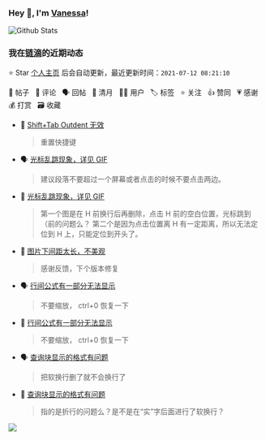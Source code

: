 ### Hey 👋, I'm [Vanessa](http://vanessa.b3log.org/)!

![Github Stats](https://github-readme-stats.vercel.app/api?username=Vanessa219&show_icons=true)

<!--events start -->

### 我在[链滴](https://ld246.com)的近期动态

⭐️ Star [个人主页](https://github.com/Vanessa219/Vanessa219) 后会自动更新，最近更新时间：`2021-07-12 08:21:10`

📝 帖子 &nbsp; 💬 评论 &nbsp; 🗣 回帖 &nbsp; 🌙 清月 &nbsp; 👨‍💻 用户 &nbsp; 🏷️ 标签 &nbsp; ⭐️ 关注 &nbsp; 👍 赞同 &nbsp; 💗 感谢 &nbsp; 💰 打赏 &nbsp; 🗃 收藏

* 💬 [Shift+Tab Outdent 无效](https://ld246.com/article/1626013440532/comment/1626048664390#comments)

  > 重置快捷键
* 🗣 [光标乱跳现象，详见 GIF](https://ld246.com/article/1625997725876/comment/1626013860861#comments)

  > 建议段落不要超过一个屏幕或者点击的时候不要点击两边。
* 💬 [光标乱跳现象，详见 GIF](https://ld246.com/article/1625997725876/comment/1626005329750#comments)

  > 第一个图是在 H 前换行后再删除，点击 H 前的空白位置，光标跳到（前的问题么？ 第二个是因为点击位置离 H 有一定距离，所以无法定位到 H 上，只能定位到开头了。
* 💬 [图片下间距太长，不美观](https://ld246.com/article/1625987591183/comment/1626001877768#comments)

  > 感谢反馈，下个版本修复
* 🗣 [行间公式有一部分无法显示](https://ld246.com/article/1625836920086/comment/1625874649416#comments)

  > 不要缩放， ctrl+0 恢复一下
* 💬 [行间公式有一部分无法显示](https://ld246.com/article/1625836920086/comment/1625994648541#comments)

  > 不要缩放， ctrl+0 恢复一下
* 🗣 [查询块显示的格式有问题](https://ld246.com/article/1625924602414/comment/1625928151372#comments)

  > 把软换行删了就不会换行了
* 💬 [查询块显示的格式有问题](https://ld246.com/article/1625924602414/comment/1625928038308#comments)

  > 指的是折行的问题么？是不是在“实”字后面进行了软换行？


<!--events end -->

<a title="Hits" target="_blank" href="https://github.com/Vanessa219/Vanessa219"><img src="https://hits.b3log.org/Vanessa219/Vanessa219.svg"></a>
